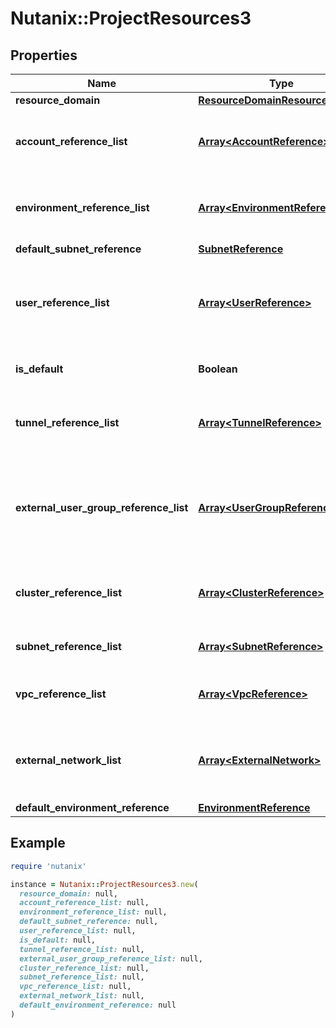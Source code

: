 # Nutanix::ProjectResources3

## Properties

| Name | Type | Description | Notes |
| ---- | ---- | ----------- | ----- |
| **resource_domain** | [**ResourceDomainResourcesStatus**](ResourceDomainResourcesStatus.md) |  | [optional] |
| **account_reference_list** | [**Array&lt;AccountReference&gt;**](AccountReference.md) | List of accounts associated with the project. | [optional] |
| **environment_reference_list** | [**Array&lt;EnvironmentReference&gt;**](EnvironmentReference.md) | List of environments associated with the project. | [optional] |
| **default_subnet_reference** | [**SubnetReference**](SubnetReference.md) |  | [optional] |
| **user_reference_list** | [**Array&lt;UserReference&gt;**](UserReference.md) | List of users in the project including all the users from the users group if provided.  | [optional] |
| **is_default** | **Boolean** | Indicates if it is the default project.  | [optional] |
| **tunnel_reference_list** | [**Array&lt;TunnelReference&gt;**](TunnelReference.md) | List of tunnels associated with the project. | [optional] |
| **external_user_group_reference_list** | [**Array&lt;UserGroupReference&gt;**](UserGroupReference.md) | List of directory service user groups. These groups are not managed by Nutanix.  | [optional] |
| **cluster_reference_list** | [**Array&lt;ClusterReference&gt;**](ClusterReference.md) | List of clusters associated with the project. | [optional] |
| **subnet_reference_list** | [**Array&lt;SubnetReference&gt;**](SubnetReference.md) | List of subnets for the project. | [optional] |
| **vpc_reference_list** | [**Array&lt;VpcReference&gt;**](VpcReference.md) | List of VPCs associated with the project. | [optional] |
| **external_network_list** | [**Array&lt;ExternalNetwork&gt;**](ExternalNetwork.md) | List of external network associated with the project. | [optional] |
| **default_environment_reference** | [**EnvironmentReference**](EnvironmentReference.md) |  | [optional] |

## Example

```ruby
require 'nutanix'

instance = Nutanix::ProjectResources3.new(
  resource_domain: null,
  account_reference_list: null,
  environment_reference_list: null,
  default_subnet_reference: null,
  user_reference_list: null,
  is_default: null,
  tunnel_reference_list: null,
  external_user_group_reference_list: null,
  cluster_reference_list: null,
  subnet_reference_list: null,
  vpc_reference_list: null,
  external_network_list: null,
  default_environment_reference: null
)
```

